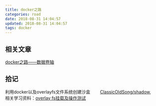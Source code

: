 ```yaml
---
title: docker之路
categories: road
date: 2018-08-31 14:04:57
updated: 2018-08-31 14:04:57
tags: docker
---
```


## 相关文章

[docker之路——数据卷轴](/code/docker/docker-volume/)

## 拾记

利用docker以及overlayfs文件系统创建沙盒
&emsp;&emsp;[ClassicOldSong/shadow](https://github.com/ClassicOldSong/shadow),
&emsp;&emsp;相关学习资料：[overlay fs挂载及操作测试](https://blog.csdn.net/bingyu9875/article/details/75013499)
